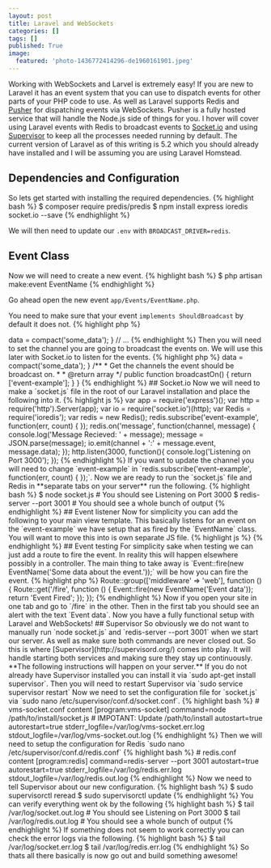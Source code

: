 ```yaml
---
layout: post
title: Laravel and WebSockets
categories: []
tags: []
published: True
image:
  featured: 'photo-1436772414296-de1960161901.jpeg'
---
```


Working with WebSockets and Larvel is extremely easy! If you are new to Laravel it has an event system that you can use to dispatch events for other parts of your PHP code to use. As well as Laravel supports Redis and [Pusher](https://pusher.com/) for dispatching events via WebSockets. Pusher is a fully hosted service that will handle the Node.js side of things for you. I hover will cover using Laravel events with Redis to broadcast events to [Socket.io](http://socket.io/) and using [Supervisor](http://supervisord.org/) to keep all the processes needed running by default. The current version of Laravel as of this writing is 5.2 which you should already have installed and I will be assuming you are using Laravel Homstead.

## Dependencies and Configuration
So lets get started with installing the required dependencies.
{% highlight bash %}
$ composer require predis/predis
$ npm install express ioredis socket.io --save
{% endhighlight %}

We will then need to update our `.env` with `BROADCAST_DRIVER=redis`.

## Event Class
Now we will need to create a new event.
{% highlight bash %}
$ php artisan make:event EventName
{% endhighlight %}

Go ahead open the new event `app/Events/EventName.php`.

You need to make sure that your event `implements ShouldBroadcast` by default it does not.
{% highlight php %}
<?php
// ...
class EventName extends Event implements ShouldBroadcast
// ...
{% endhighlight %}

For this example we will use a `$data` property to pass information to socket.io however by default you will have access to any public property.
{% highlight php %}
<?php
// ...
public $data;
// ...
public function __construct($some_data)
{
    $this->data = compact('some_data');
}
// ...
{% endhighlight %}
Then you will need to set the channel you are going to broadcast the events on. We will use this later with Socket.io to listen for the events.
{% highlight php %}
<?php
// ...
public function broadcastOn()
{
    return ['event-example'];
}
// ...
{% endhighlight %}
Our whole event class should now look like this.
{% highlight php %}
<?php

namespace App\Events;

use App\Events\Event;
use Illuminate\Queue\SerializesModels;
use Illuminate\Contracts\Broadcasting\ShouldBroadcast;

class EventName extends Event implements ShouldBroadcast
{
    use SerializesModels;

    public $data;

    /**
     * Create a new event instance.
     *
     * @return void
     */
    public function __construct($some_data)
    {
        $this->data = compact('some_data');
    }

    /**
     * Get the channels the event should be broadcast on.
     *
     * @return array
     */
    public function broadcastOn()
    {
        return ['event-example'];
    }
}
{% endhighlight %}

## Socket.io
Now we will need to make a `socket.js` file in the root of our Laravel installation and place the following into it.

{% highlight js %}
var app = require('express')();
var http = require('http').Server(app);
var io = require('socket.io')(http);
var Redis = require('ioredis');
var redis = new Redis();
redis.subscribe('event-example', function(err, count) {
});
redis.on('message', function(channel, message) {
    console.log('Message Recieved: ' + message);
    message = JSON.parse(message);
    io.emit(channel + ':' + message.event, message.data);
});
http.listen(3000, function(){
    console.log('Listening on Port 3000');
});
{% endhighlight %}

If you want to update the channel you will need to change `event-example` in `redis.subscribe('event-example', function(err, count) {
});`.

Now we are ready to run the `socket.js` file and Redis in **separate tabs on your server** run the following.
{% highlight bash %}
$ node socket.js
# You should see Listening on Port 3000
$ redis-server --port 3001
# You should see a whole bunch of output
{% endhighlight %}

## Event listener
Now for simplicity you can add the following to your main view template. This basically listens for an event on the `event-example` we have setup that as fired by the `EventName` class. You will want to move this into is own separate JS file.
{% highlight js %}
<script src="https://cdn.socket.io/socket.io-1.4.5.js"></script>
<script>
var socketURL = 'http://192.168.10.10:3000'; // 192.168.10.10 can be replaced with the IP address of your server.

// If you are using Elixir/Browserify use commented out socket instead.
var socket = io(socketURL);
// var socket = require('socket.io-client')(socketURL);

// The event name is created by the event channel (example-event) we set earlier
// and the class name with the full namespace (App\Events\EventName).
socket.on('event-example:App\\Events\\EventName', function (event) {
    alert(event.data.some_data);
});
</script>
{% endhighlight %}

## Event testing
For simplicity sake when testing we can just add a route to fire the event. In reality this will happen elsewhere possibly in a controller. The main thing to take away is `Event::fire(new EventName('Some data about the event.'));` will be how you can fire the event.
{% highlight php %}
Route::group(['middleware' => 'web'], function () {
    Route::get('/fire', function () {
        Event::fire(new EventName('Event data'));

        return 'Event Fired';
    });
});
{% endhighlight %}

Now if you open your site in one tab and go to `/fire` in the other. Then in the first tab you should see an alert with the text `Event data`. Now you have a fully functional setup with Laravel and WebSockets!

## Supervisor
So obviously we do not want to manually run `node socket.js` and `redis-server --port 3001` when we start our server. As well as make sure both commands are never closed out. So this is where [Supervisor](http://supervisord.org/) comes into play. It will handle starting both services and making sure they stay up continuously.

**The following instructions will happen on your server.**

If you do not already have Supervisor installed you can install it via `sudo apt-get install supervisor`. Then you will need to restart Supervisor via `sudo service supervisor restart`

Now we need to set the configuration file for `socket.js`	via `sudo nano /etc/supervisor/conf.d/socket.conf`.
{% highlight bash %}
# vms-socket.conf content
[program:vms-socket]
command=node /path/to/install/socket.js # IMPOTANT: Update /path/to/install
autostart=true
autorestart=true
stderr_logfile=/var/log/vms-socket.err.log
stdout_logfile=/var/log/vms-socket.out.log
{% endhighlight %}

Then we will need to setup the configuration for Redis `sudo nano /etc/supervisor/conf.d/redis.conf`
{% highlight bash %}
# redis.conf content
[program:redis]
command=redis-server --port 3001
autostart=true
autorestart=true
stderr_logfile=/var/log/redis.err.log
stdout_logfile=/var/log/redis.out.log
{% endhighlight %}

Now we need to tell Supervisor about our new configuration.
{% highlight bash %}
$ sudo supervisorctl reread
$ sudo supervisorctl update
{% endhighlight %}

You can verify everything went ok by the following
{% highlight bash %}
$ tail /var/log/socket.out.log
# You should see Listening on Port 3000
$ tail /var/log/redis.out.log
# You should see a whole bunch of output
{% endhighlight %}

If something does not seem to work correctly you can check the error logs via the following.
{% highlight bash %}
$ tail /var/log/socket.err.log
$ tail /var/log/redis.err.log
{% endhighlight %}

So thats all there basically is now go out and build something awesome!
